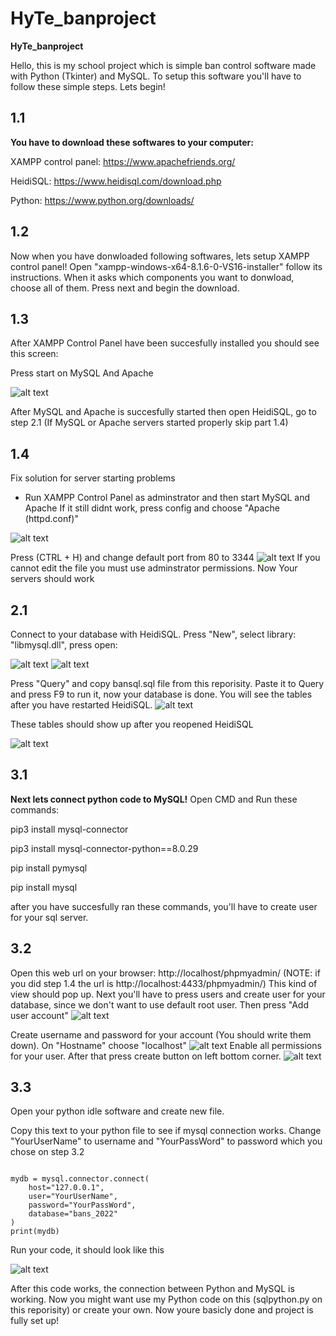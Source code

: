 # HyTe_banproject

**HyTe_banproject**

Hello, this is my school project which is simple ban control software made with Python (Tkinter) and MySQL. To setup this software you'll have to follow these simple steps. Lets begin!

<h2>1.1</h2>

**You have to download these softwares to your computer:**
  
  XAMPP control panel: https://www.apachefriends.org/
  
  HeidiSQL: https://www.heidisql.com/download.php
  
  Python: https://www.python.org/downloads/

<h2>1.2</h2>

Now when you have donwloaded following softwares, lets setup XAMPP control panel!
Open "xampp-windows-x64-8.1.6-0-VS16-installer" follow its instructions. When it asks which components you want to donwload, choose all of them. Press next and begin the download.

<h2>1.3</h2>

After XAMPP Control Panel have been succesfully installed you should see this screen:

Press start on MySQL And Apache

![alt text](https://i.imgur.com/pI2MXzR.png)

After MySQL and Apache is succesfully started then open HeidiSQL, go to step 2.1
(If MySQL or Apache servers started properly skip part 1.4)

<h2>1.4</h2>
Fix solution for server starting problems

- Run XAMPP Control Panel as adminstrator and then start MySQL and Apache
If it still didnt work, press config and choose "Apache (httpd.conf)"

![alt text](https://i.imgur.com/o3Q3DrB.png)

Press (CTRL + H) and change default port from 80 to 3344
![alt text](https://i.imgur.com/ONPWuxE.png)
If you cannot edit the file you must use adminstrator permissions.
Now Your servers should work

<h2>2.1</h2>

Connect to your database with HeidiSQL. Press "New", select library: "libmysql.dll", press open:

![alt text](https://i.imgur.com/Eejp9cH.png)
![alt text](https://i.imgur.com/fTovEb5.png)

Press "Query" and copy bansql.sql file from this reporisity. Paste it to Query and press F9 to run it, now your database is done. You will see the tables after you have restarted HeidiSQL.
![alt text](https://i.imgur.com/mtuFFfr.png)

These tables should show up after you reopened HeidiSQL

![alt text](https://i.imgur.com/Ie2XBuO.png)

<h2>3.1</h2>

**Next lets connect python code to MySQL!**
Open CMD and Run these commands:

pip3 install mysql-connector

pip3 install mysql-connector-python==8.0.29

pip install pymysql

pip install mysql

after you have succesfully ran these commands, you'll have to create user for your sql server.

<h2>3.2</h2>

Open this web url on your browser: http://localhost/phpmyadmin/ (NOTE: if you did step 1.4 the url is http://localhost:4433/phpmyadmin/)
This kind of view should pop up. Next you'll have to press users and create user for your database, since we don't want to use default root user. Then press "Add user account"
![alt text](https://i.imgur.com/MLzKpbA.png)

Create username and password for your account (You should write them down). On "Hostname" choose "localhost"
![alt text](https://i.imgur.com/vPgPAE5.png)
Enable all permissions for your user. After that press create button on left bottom corner.
![alt text](https://i.imgur.com/Gwe3Tbn.png)

<h2>3.3</h2>

Open your python idle software and create new file.

Copy this text to your python file to see if mysql connection works. Change "YourUserName" to username and "YourPassWord" to password which you chose on step 3.2

```import mysql.connector

mydb = mysql.connector.connect(
    host="127.0.0.1",
    user="YourUserName",
    password="YourPassWord",
    database="bans_2022"
)
print(mydb)
```

Run your code, it should look like this

![alt text](https://i.imgur.com/tYsgOFy.png)

After this code works, the connection between Python and MySQL is working. Now you might want use my Python code on this (sqlpython.py on this reporisity) or create your own. Now youre basicly done and project is fully set up! 
